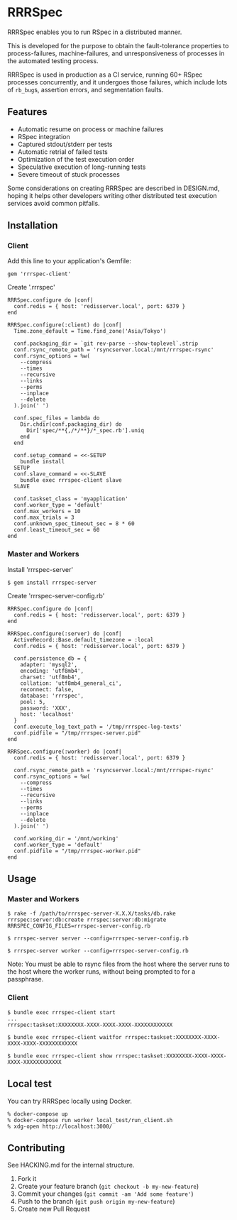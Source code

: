 # RRRSpec

RRRSpec enables you to run RSpec in a distributed manner.

This is developed for the purpose to obtain the fault-tolerance properties to
process-failures, machine-failures, and unresponsiveness of processes in the
automated testing process.

RRRSpec is used in production as a CI service, running 60+ RSpec processes
concurrently, and it undergoes those failures, which include lots of `rb_bug`s,
assertion errors, and segmentation faults.

## Features

* Automatic resume on process or machine failures
* RSpec integration
* Captured stdout/stderr per tests
* Automatic retrial of failed tests
* Optimization of the test execution order
* Speculative execution of long-running tests
* Severe timeout of stuck processes

Some considerations on creating RRRSpec are described in DESIGN.md, hoping it
helps other developers writing other distributed test execution services avoid
common pitfalls.

## Installation

### Client

Add this line to your application's Gemfile:

    gem 'rrrspec-client'

Create '.rrrspec'

    RRRSpec.configure do |conf|
      conf.redis = { host: 'redisserver.local', port: 6379 }
    end

    RRRSpec.configure(:client) do |conf|
      Time.zone_default = Time.find_zone('Asia/Tokyo')

      conf.packaging_dir = `git rev-parse --show-toplevel`.strip
      conf.rsync_remote_path = 'rsyncserver.local:/mnt/rrrspec-rsync'
      conf.rsync_options = %w(
        --compress
        --times
        --recursive
        --links
        --perms
        --inplace
        --delete
      ).join(' ')

      conf.spec_files = lambda do
        Dir.chdir(conf.packaging_dir) do
          Dir['spec/**{,/*/**}/*_spec.rb'].uniq
        end
      end

      conf.setup_command = <<-SETUP
        bundle install
      SETUP
      conf.slave_command = <<-SLAVE
        bundle exec rrrspec-client slave
      SLAVE

      conf.taskset_class = 'myapplication'
      conf.worker_type = 'default'
      conf.max_workers = 10
      conf.max_trials = 3
      conf.unknown_spec_timeout_sec = 8 * 60
      conf.least_timeout_sec = 60
    end

### Master and Workers

Install 'rrrspec-server'

    $ gem install rrrspec-server

Create 'rrrspec-server-config.rb'

    RRRSpec.configure do |conf|
      conf.redis = { host: 'redisserver.local', port: 6379 }
    end

    RRRSpec.configure(:server) do |conf|
      ActiveRecord::Base.default_timezone = :local
      conf.redis = { host: 'redisserver.local', port: 6379 }

      conf.persistence_db = {
        adapter: 'mysql2',
        encoding: 'utf8mb4',
        charset: 'utf8mb4',
        collation: 'utf8mb4_general_ci',
        reconnect: false,
        database: 'rrrspec',
        pool: 5,
        password: 'XXX',
        host: 'localhost'
      }
      conf.execute_log_text_path = '/tmp/rrrspec-log-texts'
      conf.pidfile = "/tmp/rrrspec-server.pid"
    end

    RRRSpec.configure(:worker) do |conf|
      conf.redis = { host: 'redisserver.local', port: 6379 }

      conf.rsync_remote_path = 'rsyncserver.local:/mnt/rrrspec-rsync'
      conf.rsync_options = %w(
        --compress
        --times
        --recursive
        --links
        --perms
        --inplace
        --delete
      ).join(' ')

      conf.working_dir = '/mnt/working'
      conf.worker_type = 'default'
      conf.pidfile = "/tmp/rrrspec-worker.pid"
    end

## Usage

### Master and Workers

    $ rake -f /path/to/rrrspec-server-X.X.X/tasks/db.rake rrrspec:server:db:create rrrspec:server:db:migrate RRRSPEC_CONFIG_FILES=rrrspec-server-config.rb

    $ rrrspec-server server --config=rrrspec-server-config.rb

    $ rrrspec-server worker --config=rrrspec-server-config.rb

Note: You must be able to rsync files from the host where the server runs to the host where the worker runs, without being prompted to for a passphrase.

### Client

    $ bundle exec rrrspec-client start
    ...
    rrrspec:taskset:XXXXXXXX-XXXX-XXXX-XXXX-XXXXXXXXXXXX

    $ bundle exec rrrspec-client waitfor rrrspec:taskset:XXXXXXXX-XXXX-XXXX-XXXX-XXXXXXXXXXXX

    $ bundle exec rrrspec-client show rrrspec:taskset:XXXXXXXX-XXXX-XXXX-XXXX-XXXXXXXXXXXX

## Local test
You can try RRRSpec locally using Docker.

```
% docker-compose up
% docker-compose run worker local_test/run_client.sh
% xdg-open http://localhost:3000/
```

## Contributing

See HACKING.md for the internal structure.

1. Fork it
2. Create your feature branch (`git checkout -b my-new-feature`)
3. Commit your changes (`git commit -am 'Add some feature'`)
4. Push to the branch (`git push origin my-new-feature`)
5. Create new Pull Request
